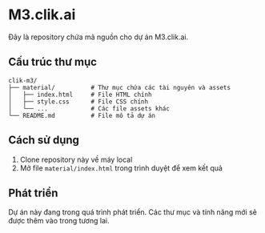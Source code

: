 # M3.clik.ai

Đây là repository chứa mã nguồn cho dự án M3.clik.ai.

## Cấu trúc thư mục

```
clik-m3/
├── material/          # Thư mục chứa các tài nguyên và assets
│   ├── index.html     # File HTML chính
│   ├── style.css      # File CSS chính
│   └── ...            # Các file assets khác
└── README.md          # File mô tả dự án
```

## Cách sử dụng

1. Clone repository này về máy local
2. Mở file `material/index.html` trong trình duyệt để xem kết quả

## Phát triển

Dự án này đang trong quá trình phát triển. Các thư mục và tính năng mới sẽ được thêm vào trong tương lai. 